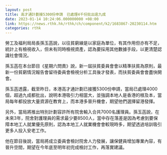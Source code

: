 ```yaml
---
layout: post
title: 高才通計劃接5300份申請　已處理4千份批出逾九成
date: 2023-01-14 10:24:06.000000000 +08:00
link: https://news.rthk.hk/rthk/ch/component/k2/1683867-20230114.htm
categories: rthk
---
```


勞工及福利局局長孫玉菡說，以往貧窮線是以家庭為單位，有其作用但亦有不足，統計上有檢視收入，但未有同時檢視資產，認為要採用其他數據手段，以更清楚認識社會情況。

孫玉菡在本台節目《星期六問責》說，新一屆扶貧委員會會以精準扶貧為原則，最新一份貧窮情況報告會留待委員會檢視分析工具後才發表，而扶貧委員會會盡快開會。

孫玉菡透露，截至昨日，本港高才通計劃已接獲5300份申請，當局已處理4000個，超過九成都批出，說明本港吸引力相當大，並強調本地人是香港的根及本，當局每年都投放大量資源在教育上，而本港多晉升機會，期望他們選擇留港發揮。

另外，當局將推出特別計劃容許所有院舍輸入合共7000名護理員。孫玉菡說，在未來3年，院舍對護理員的需求最少要8500人，當中存在落差是因為考慮到要保障本地工人就業優先原則，認為本地工人就業機會會較現時多，期望透過培訓吸引更多人投入安老工作。

他在節目後說，當局將成立委員會檢討院舍人力發展，讓保健員增加專業內容，有晉升空間，期望在今年底至明年初完成檢討工作，再落實建議。
